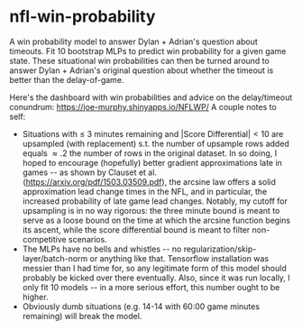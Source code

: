 # nfl-win-probability
A win probability model to answer Dylan + Adrian's question about timeouts. Fit 10 bootstrap MLPs to predict win probability for a given game state. These situational win probabilities can then be turned around to answer Dylan + Adrian's original question about whether the timeout is better than the delay-of-game.

Here's the dashboard with win probabilities and advice on the delay/timeout conundrum: https://joe-murphy.shinyapps.io/NFLWP/
A couple notes to self:
  - Situations with $\leq$ 3 minutes remaining and |Score Differential|$<10$ are upsampled (with replacement) s.t. the number of upsample rows added equals $\approx .2$ the number of rows in the original dataset. In so doing, I hoped to encourage (hopefully) better gradient approximations late in games -- as shown by Clauset et al. (https://arxiv.org/pdf/1503.03509.pdf), the arcsine law offers a solid approximation lead change times in the NFL, and in particular, the increased probability of late game lead changes. Notably, my cutoff for upsampling is in no way rigorous: the three minute bound is meant to serve as a loose bound on the time at which the arcsine function begins its ascent, while the score differential bound is meant to filter non-competitive scenarios. 
  - The MLPs have no bells and whistles -- no regularization/skip-layer/batch-norm or anything like that. Tensorflow installation was messier than I had time for, so any legitimate form of this model should probably be kicked over there eventually. Also, since it was run locally, I only fit 10 models -- in a more serious effort, this number ought to be higher. 
  - Obviously dumb situations (e.g. 14-14 with 60:00 game minutes remaining) will break the model.
